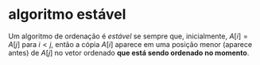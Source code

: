# algoritmo estável

Um algoritmo de ordenação é *estável* se sempre que, inicialmente, $A[i] = A[j]$ para $i<j$, então a cópia $A[i]$ aparece em uma posição menor (aparece antes) de $A[j]$ no vetor ordenado **que está sendo ordenado no momento**.